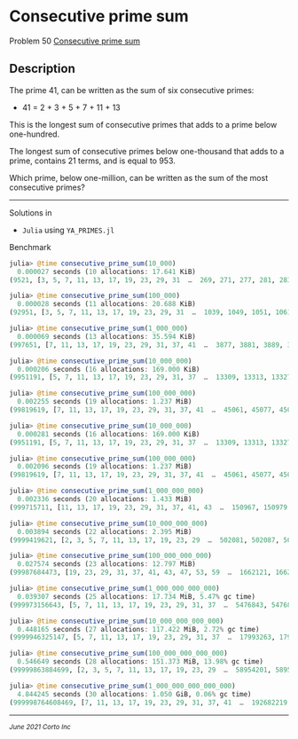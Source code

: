 # Consecutive prime sum

  Problem 50 [Consecutive prime sum](https://projecteuler.net/problem=50)

## Description

The prime 41, can be written as the sum of six consecutive primes:
  - 41 = 2 + 3 + 5 + 7 + 11 + 13

This is the longest sum of consecutive primes that adds to a prime below one-hundred.

The longest sum of consecutive primes below one-thousand that adds to a prime, contains 21 terms, and is equal to 953.

Which prime, below one-million, can be written as the sum of the most consecutive primes?


<hr />

Solutions in
  - `Julia` using `YA_PRIMES.jl`

Benchmark

```julia
julia> @time consecutive_prime_sum(10_000)
  0.000027 seconds (10 allocations: 17.641 KiB)
(9521, [3, 5, 7, 11, 13, 17, 19, 23, 29, 31  …  269, 271, 277, 281, 283, 293, 307, 311, 313, 317], 65)

julia> @time consecutive_prime_sum(100_000)
  0.000028 seconds (11 allocations: 20.688 KiB)
(92951, [3, 5, 7, 11, 13, 17, 19, 23, 29, 31  …  1039, 1049, 1051, 1061, 1063, 1069, 1087, 1091, 1093, 1097], 183)

julia> @time consecutive_prime_sum(1_000_000)
  0.000069 seconds (13 allocations: 35.594 KiB)
(997651, [7, 11, 13, 17, 19, 23, 29, 31, 37, 41  …  3877, 3881, 3889, 3907, 3911, 3917, 3919, 3923, 3929, 3931], 543)

julia> @time consecutive_prime_sum(10_000_000)
  0.000206 seconds (16 allocations: 169.000 KiB)
(9951191, [5, 7, 11, 13, 17, 19, 23, 29, 31, 37  …  13309, 13313, 13327, 13331, 13337, 13339, 13367, 13381, 13397, 13399], 1587)

julia> @time consecutive_prime_sum(100_000_000)
  0.002255 seconds (19 allocations: 1.237 MiB)
(99819619, [7, 11, 13, 17, 19, 23, 29, 31, 37, 41  …  45061, 45077, 45083, 45119, 45121, 45127, 45131, 45137, 45139, 45161], 4685)

julia> @time consecutive_prime_sum(10_000_000)
  0.000281 seconds (16 allocations: 169.000 KiB)
(9951191, [5, 7, 11, 13, 17, 19, 23, 29, 31, 37  …  13309, 13313, 13327, 13331, 13337, 13339, 13367, 13381, 13397, 13399], 1587)

julia> @time consecutive_prime_sum(100_000_000)
  0.002096 seconds (19 allocations: 1.237 MiB)
(99819619, [7, 11, 13, 17, 19, 23, 29, 31, 37, 41  …  45061, 45077, 45083, 45119, 45121, 45127, 45131, 45137, 45139, 45161], 4685)

julia> @time consecutive_prime_sum(1_000_000_000)
  0.002336 seconds (20 allocations: 1.433 MiB)
(999715711, [11, 13, 17, 19, 23, 29, 31, 37, 41, 43  …  150967, 150979, 150989, 150991, 151007, 151009, 151013, 151027, 151049, 151051], 13935)

julia> @time consecutive_prime_sum(10_000_000_000)
  0.003894 seconds (22 allocations: 2.395 MiB)
(9999419621, [2, 3, 5, 7, 11, 13, 17, 19, 23, 29  …  502081, 502087, 502093, 502121, 502133, 502141, 502171, 502181, 502217, 502237], 41708)

julia> @time consecutive_prime_sum(100_000_000_000)
  0.027574 seconds (23 allocations: 12.797 MiB)
(99987684473, [19, 23, 29, 31, 37, 41, 43, 47, 53, 59  …  1662121, 1662149, 1662161, 1662163, 1662191, 1662211, 1662217, 1662223, 1662229, 1662257], 125479)

julia> @time consecutive_prime_sum(1_000_000_000_000)
  0.039307 seconds (25 allocations: 17.734 MiB, 5.47% gc time)
(999973156643, [5, 7, 11, 13, 17, 19, 23, 29, 31, 37  …  5476843, 5476847, 5476859, 5476901, 5476909, 5476931, 5476937, 5476943, 5476951, 5476973], 379317)

julia> @time consecutive_prime_sum(10_000_000_000_000)
  0.448165 seconds (27 allocations: 117.422 MiB, 2.72% gc time)
(9999946325147, [5, 7, 11, 13, 17, 19, 23, 29, 31, 37  …  17993263, 17993279, 17993309, 17993333, 17993351, 17993357, 17993377, 17993413, 17993419, 17993449], 1150971)

julia> @time consecutive_prime_sum(100_000_000_000_000)
  0.546649 seconds (28 allocations: 151.373 MiB, 13.98% gc time)
(99999863884699, [2, 3, 5, 7, 11, 13, 17, 19, 23, 29  …  58954201, 58954229, 58954271, 58954279, 58954297, 58954307, 58954327, 58954331, 58954373, 58954381], 3503790)

julia> @time consecutive_prime_sum(1_000_000_000_000_000)
  4.844245 seconds (30 allocations: 1.050 GiB, 0.06% gc time)
(999998764608469, [7, 11, 13, 17, 19, 23, 29, 31, 37, 41  …  192682219, 192682229, 192682253, 192682261, 192682271, 192682277, 192682291, 192682297, 192682307, 192682309], 10695879)
```

<hr />
<p><sub><em>June 2021 Corto Inc</sub></em></p>
